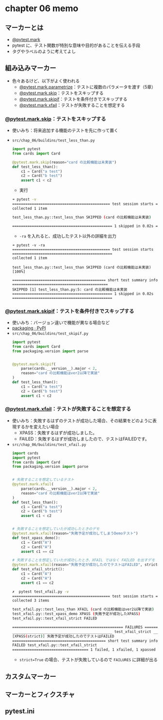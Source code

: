# chapter 06 memo
## マーカーとは
+ [@pytest.mark](https://docs.pytest.org/en/6.2.x/reference.html#marks)
+ pytest に、テスト関数が特別な意味や目的があることを伝える手段
+ タグやラベルのように考えてよし

## 組み込みマーカー
+ 色々あるけど、以下がよく使われる
    + [@pytest.mark.parametrize](https://docs.pytest.org/en/6.2.x/reference.html#pytest-mark-parametrize)：テストに複数のパラメータを渡す（5章）
    + [@pytest.mark.skip](https://docs.pytest.org/en/6.2.x/reference.html#pytest-mark-skip)：テストをスキップする
    + [@pytest.mark.skipif](https://docs.pytest.org/en/6.2.x/reference.html#pytest-mark-skipif)：テストを条件付きでスキップする
    + [@pytest.mark.xfail](https://docs.pytest.org/en/6.2.x/reference.html#pytest-mark-xfail)：テストが失敗することを想定する


### [@pytest.mark.skip](https://docs.pytest.org/en/6.2.x/reference.html#pytest-mark-skip)：テストをスキップする
+ 使いみち：将来追加する機能のテストを先に作って置く
+  `src/chap_06/buildins/test_less_than.py` 
    ```python
    import pytest
    from cards import Card

    @pytest.mark.skip(reason="card の比較機能は未実装")
    def test_less_than():
        c1 = Card("a test")
        c2 = Card("b test")
        assert c1 < c2
    ```
    + 実行 
    ```bash
    ➜ pytest -v
    ============================================= test session starts ==============================================
    collected 1 item                                                                                               

    test_less_than.py::test_less_than SKIPPED (card の比較機能は未実装)                                      [100%]

    ============================================== 1 skipped in 0.02s ==============================================

    ```
    + `-ra` を入れると、成功したテスト以外の詳細を出力

    ```
    ➜ pytest -v -ra
    ============================================= test session starts ==============================================
    collected 1 item                                                                                               

    test_less_than.py::test_less_than SKIPPED (card の比較機能は未実装)                                      [100%]

    =========================================== short test summary info ============================================
    SKIPPED [1] test_less_than.py:5: card の比較機能は未実装
    ============================================== 1 skipped in 0.02s ==============================================

    ```

### [@pytest.mark.skipif](https://docs.pytest.org/en/6.2.x/reference.html#pytest-mark-skipif)：テストを条件付きでスキップする
+ 使いみち：バージョン違いで機能が異なる場合など
+ [packaging · PyPI](https://pypi.org/project/packaging/)
+ `src/chap_06/buildins/test_skipif.py` 
    ```python
    import pytest
    from cards import Card
    from packaging.version import parse


    @pytest.mark.skipif(
        parse(cards.__version__).major < 2, 
        reason="card の比較機能はver2以降で実装"
    )
    def test_less_than():
        c1 = Card("a test")
        c2 = Card("b test")
        assert c1 < c2

    ```

### [@pytest.mark.xfail](https://docs.pytest.org/en/6.2.x/reference.html#pytest-mark-xfail)：テストが失敗することを想定する
+ 使いみち：失敗するはずのテストが成功した場合、その結果をどのように表現するかを変えたい場合
    + XPASS：失敗するはずが成功しました。
    + FAILED：失敗するはずが成功しましたので、テストはFAILEDです。
+  `src/chap_06/buildins/test_xfail.py` 
    ```python
    import cards
    import pytest
    from cards import Card
    from packaging.version import parse


    # 失敗することを想定しているテスト
    @pytest.mark.xfail(
        parse(cards.__version__).major < 2, 
        reason="card の比較機能はver2以降で実装"
    )
    def test_less_than():
        c1 = Card("a test")
        c2 = Card("b test")
        assert c1 < c2


    # 失敗することを想定していたが成功したときのデモ
    @pytest.mark.xfail(reason="失敗予定が成功してしまうDemoテスト")
    def test_xpass_demo():
        c1 = Card("A")
        c2 = Card("A")
        assert c1 == c2 

    # 失敗することを想定していたが成功したとき、XFAIL ではなく FAILED を出すデモ
    @pytest.mark.xfail(reason="失敗予定が成功したのでテストはFAILED", strict=True)
    def test_xfail_strict():
        c1 = Card("A")
        c2 = Card("A")
        assert c1 == c2 

    ```
    ```bash
    ✗  pytest test_xfail.py -v
    ============================================= test session starts ==============================================
    collected 3 items                                                                                              

    test_xfail.py::test_less_than XFAIL (card の比較機能はver2以降で実装)                                    [ 33%]
    test_xfail.py::test_xpass_demo XPASS (失敗予定が成功したXPASS)                                           [ 66%]
    test_xfail.py::test_xfail_strict FAILED                                                                  [100%]

    =================================================== FAILURES ===================================================
    ______________________________________________ test_xfail_strict _______________________________________________
    [XPASS(strict)] 失敗予定が成功したのでテストはFAILED
    =========================================== short test summary info ============================================
    FAILED test_xfail.py::test_xfail_strict
    =================================== 1 failed, 1 xfailed, 1 xpassed in 0.04s ====================================
    ```
    +  `strict=True` の場合、テストが失敗しているので `FAILURES` に詳細が出る



## カスタムマーカー
## マーカーとフィクスチャ
## pytest.ini

